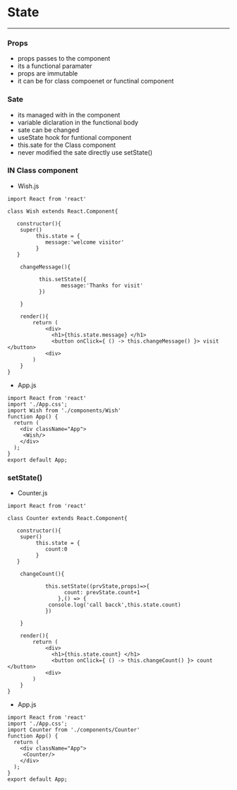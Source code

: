 # State 
--- 

### Props 
* props passes to the component 
* its a functional paramater 
* props are immutable 
* it can be for class compoenet or functinal component 

### Sate 
* its managed with in the component 
* variable diclaration in the functional body 
* sate can be changed 
* useState hook for funtional component 
* this.sate for the Class component 
* never modified the sate directly use setState() 



### IN Class component 

* Wish.js 

```
import React from 'react'

class Wish extends React.Component{

   constructor(){
   	super()
	   	 this.state = {
	        message:'welcome visitor'  
	   	 }
   }

    changeMessage(){

          this.setState({
          	     message:'Thanks for visit'
          })

    }

    render(){
        return (
        	<div>
        	  <h1>{this.state.message} </h1>
        	  <button onClick={ () -> this.changeMessage() }> visit </button>
        	<div>
        )
    }
}

```

* App.js 

```
import React from 'react'
import './App.css';
import Wish from './components/Wish'
function App() {
  return (
    <div className="App">
     <Wish/>
    </div>
  );
}
export default App;
```

### setState() 

* Counter.js 
```
import React from 'react'

class Counter extends React.Component{

   constructor(){
   	super()
	   	 this.state = {
	        count:0
	   	 }
   }

    changeCount(){

          	this.setState((prvState,props)=>{
                  count: prevState.count+1
          		},() => {
          	 console.log('call bacck',this.state.count)
          	})

    }

    render(){
        return (
        	<div>
        	  <h1>{this.state.count} </h1>
        	  <button onClick={ () -> this.changeCount() }> count </button>
        	<div>
        )
    }
}

```

* App.js 

```
import React from 'react'
import './App.css';
import Counter from './components/Counter'
function App() {
  return (
    <div className="App">
     <Counter/>
    </div>
  );
}
export default App;
```